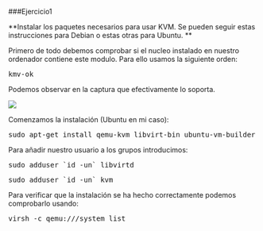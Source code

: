 ###Ejercicio1

[Debian]:https://wiki.debian.org/KVM#Installation
[Ubuntu]:https://help.ubuntu.com/community/KVM/Installation

**Instalar los paquetes necesarios para usar KVM. Se pueden seguir estas instrucciones para Debian o estas otras para Ubuntu. **

Primero de todo debemos comprobar si el nucleo instalado en nuestro ordenador contiene este modulo. Para ello usamos la siguiente orden:

<pre>kmv-ok</pre>

Podemos observar en la captura que efectivamente lo soporta.

![](./img/img1.png)

Comenzamos la instalación (Ubuntu en mi caso):

<pre>sudo apt-get install qemu-kvm libvirt-bin ubuntu-vm-builder bridge-utils</pre>

Para añadir nuestro usuario a los grupos introducimos:

<pre>sudo adduser `id -un` libvirtd</pre>

<pre>sudo adduser `id -un` kvm</pre>

Para verificar que la instalación se ha hecho correctamente podemos comprobarlo usando:

<pre>virsh -c qemu:///system list</pre>